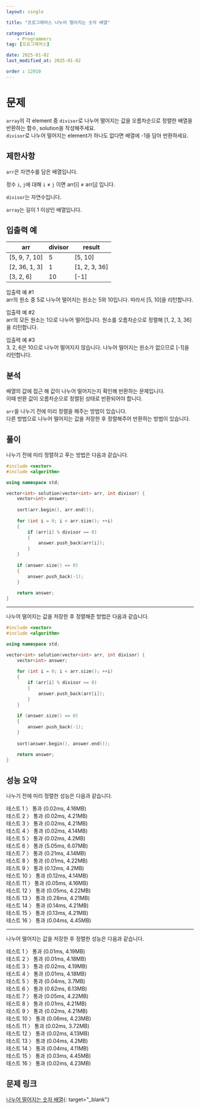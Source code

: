 ```yaml
---
layout: single

title: "프로그래머스 나누어 떨어지는 숫자 배열"

categories:
    - Programmers
tag: [프로그래머스]

date: 2025-01-02
last_modified_at: 2025-01-02

order : 12910
---
```


# 문제

`array`의 각 element 중 `divisor`로 나누어 떨어지는 값을 오름차순으로 정렬한 배열을 반환하는 함수, solution을 작성해주세요.  
`divisor`로 나누어 떨어지는 element가 하나도 없다면 배열에 -1을 담아 반환하세요.

## 제한사항

`arr`은 자연수를 담은 배열입니다.

정수 `i`, `j`에 대해 `i` ≠ `j` 이면 arr[i] ≠ arr[j] 입니다.

`divisor`는 자연수입니다.

`array`는 길이 1 이상인 배열입니다.

## 입출력 예

|arr|divisor|result|
|---|---|---|
|[5, 9, 7, 10]|5|[5, 10]|
|[2, 36, 1, 3]|1|[1, 2, 3, 36]|
|[3, 2, 6]|10|[-1]|

입출력 예 #1  
arr의 원소 중 5로 나누어 떨어지는 원소는 5와 10입니다. 따라서 [5, 10]을 리턴합니다.

입출력 예 #2  
arr의 모든 원소는 1으로 나누어 떨어집니다. 원소를 오름차순으로 정렬해 [1, 2, 3, 36]을 리턴합니다.

입출력 예 #3  
3, 2, 6은 10으로 나누어 떨어지지 않습니다. 나누어 떨어지는 원소가 없으므로 [-1]을 리턴합니다.

## 분석

배열의 값에 접근 해 값이 나누어 떨어지는지 확인해 반환하는 문제입니다.  
이때 반환 값이 오름차순으로 정렬된 상태로 반환되어야 합니다.

`arr`을 나누기 전에 미리 정렬을 해주는 방법이 있습니다.  
다른 방법으로 나누어 떨어지는 값을 저장한 후 정렬해주어 반환하는 방법이 있습니다.

## 풀이

나누기 전에 미리 정렬하고 푸는 방법은 다음과 같습니다.

```cpp
#include <vector>
#include <algorithm>

using namespace std;

vector<int> solution(vector<int> arr, int divisor) {
    vector<int> answer;
    
    sort(arr.begin(), arr.end());
    
    for (int i = 0; i < arr.size(); ++i)
    {
        if (arr[i] % divisor == 0)
        {
            answer.push_back(arr[i]);
        }
    }
    
    if (answer.size() == 0)
    {
        answer.push_back(-1);
    }
    
    return answer;
}
```

---

나누어 떨어지는 값을 저장한 후 정렬해준 방법은 다음과 같습니다.

```cpp
#include <vector>
#include <algorithm>

using namespace std;

vector<int> solution(vector<int> arr, int divisor) {
    vector<int> answer;
    
    for (int i = 0; i < arr.size(); ++i)
    {
        if (arr[i] % divisor == 0)
        {
            answer.push_back(arr[i]);
        }
    }
    
    if (answer.size() == 0)
    {
        answer.push_back(-1);
    }
    
    sort(answer.begin(), answer.end());
    
    return answer;
}
```

## 성능 요약

나누기 전에 미리 정렬한 성능은 다음과 같습니다.

테스트 1 〉	통과 (0.02ms, 4.16MB)  
테스트 2 〉	통과 (0.02ms, 4.21MB)  
테스트 3 〉	통과 (0.02ms, 4.21MB)  
테스트 4 〉	통과 (0.02ms, 4.14MB)  
테스트 5 〉	통과 (0.02ms, 4.2MB)  
테스트 6 〉	통과 (5.05ms, 6.07MB)  
테스트 7 〉	통과 (0.21ms, 4.14MB)  
테스트 8 〉	통과 (0.01ms, 4.22MB)  
테스트 9 〉	통과 (0.12ms, 4.2MB)  
테스트 10 〉 통과 (0.12ms, 4.14MB)  
테스트 11 〉 통과 (0.05ms, 4.16MB)  
테스트 12 〉 통과 (0.05ms, 4.22MB)  
테스트 13 〉 통과 (0.28ms, 4.21MB)  
테스트 14 〉 통과 (0.14ms, 4.21MB)  
테스트 15 〉 통과 (0.13ms, 4.21MB)  
테스트 16 〉 통과 (0.04ms, 4.45MB)

---

나누어 떨어지는 값을 저장한 후 정렬한 성능은 다음과 같습니다.

테스트 1 〉	통과 (0.01ms, 4.19MB)  
테스트 2 〉	통과 (0.01ms, 4.18MB)  
테스트 3 〉	통과 (0.02ms, 4.19MB)  
테스트 4 〉	통과 (0.01ms, 4.18MB)  
테스트 5 〉	통과 (0.04ms, 3.7MB)  
테스트 6 〉	통과 (0.62ms, 6.13MB)  
테스트 7 〉	통과 (0.05ms, 4.22MB)  
테스트 8 〉	통과 (0.01ms, 4.21MB)  
테스트 9 〉	통과 (0.02ms, 4.21MB)  
테스트 10 〉 통과 (0.06ms, 4.23MB)  
테스트 11 〉 통과 (0.02ms, 3.72MB)  
테스트 12 〉 통과 (0.02ms, 4.13MB)  
테스트 13 〉 통과 (0.04ms, 4.2MB)  
테스트 14 〉 통과 (0.04ms, 4.11MB)  
테스트 15 〉 통과 (0.03ms, 4.45MB)  
테스트 16 〉 통과 (0.02ms, 4.23MB)

## 문제 링크

[나누어 떨어지는 숫자 배열](https://school.programmers.co.kr/learn/courses/30/lessons/12910){: target="_blank"}